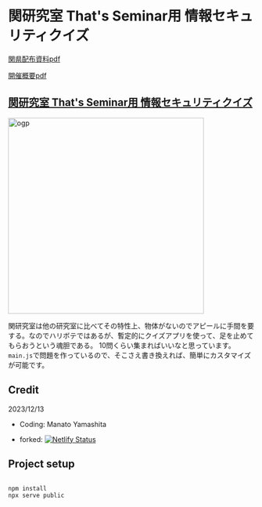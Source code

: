 # 関研究室 That's Seminar用 情報セキュリティクイズ

[関県配布資料pdf](https://github.com/ManatoYamashita/sekilab-quiz/files/13652314/thats_seminar_2022.pdf)

[開催概要pdf](https://github.com/ManatoYamashita/sekilab-quiz/files/13652265/2023Thats_.pdf)


## [関研究室 That's Seminar用 情報セキュリティクイズ](https://sekilab-quiz.vercel.app/)
  
<img width="400" src="https://github.com/ManatoYamashita/sekilab-quiz/assets/95745485/99b35988-ecb6-4521-a454-8f7d1bc1c307" alt="ogp">

関研究室は他の研究室に比べてその特性上、物体がないのでアピールに手間を要する。なのでハリボテではあるが、暫定的にクイズアプリを使って、足を止めてもらおうという魂胆である。
10問くらい集まればいいなと思っています。
`main.js`で問題を作っているので、そこさえ書き換えれば、簡単にカスタマイズが可能です。

## Credit

2023/12/13

* Coding: Manato Yamashita

* forked: 
[![Netlify Status](https://api.netlify.com/api/v1/badges/d4490354-7fbd-4123-aa54-535d83419bef/deploy-status)](https://app.netlify.com/sites/condescending-mcnulty-9c3cf2/deploys)

## Project setup

```

npm install
npx serve public
```
